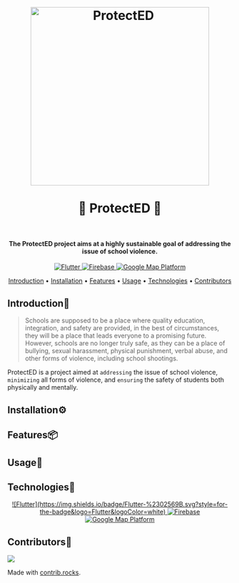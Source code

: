 <h1 align="center">
  <br>
  <img src="https://user-images.githubusercontent.com/90759146/229393835-499f48c9-2d1e-4df8-a4c7-7f9b499da880.png" alt="ProtectED" width="400">
  <br>
  <br>
  🏫 ProtectED 🏫
  <br>
  <br>
</h1>

<h4 align="center">The ProtectED project aims at a highly sustainable goal of addressing the issue of school violence.</h4>

<p align="center">
  <a href="https://flutter.dev">
    <img src="https://img.shields.io/badge/flutter%20version-%3E%3D2.18.6-blue"
         alt="Flutter">
  </a>
  <a href="https://firebase.google.com/">
    <img src="https://img.shields.io/badge/firebase-%20-yellow"
         alt="Firebase">
  </a>
  <a href="https://mapsplatform.google.com/">
    <img src="https://img.shields.io/badge/google--map--platform-%20-green"
         alt="Google Map Platform">
  </a>
</p>

<p align="center">
  <a href="#introduction">Introduction</a> •
  <a href="#installation">Installation</a> •
  <a href="#features">Features</a> •
  <a href="#usage">Usage</a> •
  <a href="#technologies">Technologies</a> •
  <a href="#contributor">Contributors</a>
</p>

<h2 id="#introduction">Introduction👋</h2>

> Schools are supposed to be a place where quality education, integration, and safety are provided, in the best of circumstances, they will be a place that leads everyone to a promising future. However, schools are no longer truly safe, as they can be a place of bullying, sexual harassment, physical punishment, verbal abuse, and other forms of violence, including school shootings.

ProtectED is a project aimed at `addressing` the issue of school violence, `minimizing` all forms of violence, and `ensuring` the safety of students both physically and mentally.

<h2 id="installation">Installation⚙️</h2>

<h2 id="features">Features📦</h2>

<h2 id="usage">Usage📱</h2>

<h2 id="technologies">Technologies🤖</h2>

<p align="center">
  <a href="https://flutter.dev">
    ![Flutter](https://img.shields.io/badge/Flutter-%2302569B.svg?style=for-the-badge&logo=Flutter&logoColor=white)
  </a>
  <a href="https://firebase.google.com/">
    <img src="https://img.shields.io/badge/firebase-%20-yellow"
         alt="Firebase">
  </a>
  <a href="https://mapsplatform.google.com/">
    <img src="https://img.shields.io/badge/google--map--platform-%20-green"
         alt="Google Map Platform">
  </a>
</p>

<h2 id="contributor">Contributors🤝</h2>
<a href="https://github.com/GDSC-UIT/school_violence/graphs/contributors">
  <img src="https://contrib.rocks/image?repo=GDSC-UIT/school_violence" />
</a>

Made with [contrib.rocks](https://contrib.rocks).
